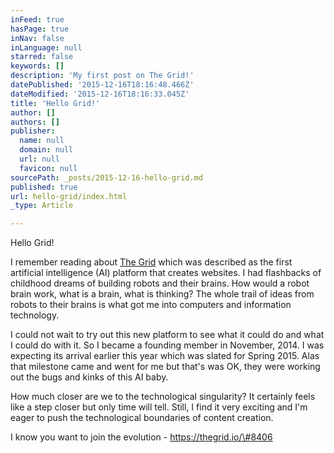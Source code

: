 ```yaml
---
inFeed: true
hasPage: true
inNav: false
inLanguage: null
starred: false
keywords: []
description: 'My first post on The Grid!'
datePublished: '2015-12-16T18:16:48.466Z'
dateModified: '2015-12-16T18:16:33.045Z'
title: 'Hello Grid!'
author: []
authors: []
publisher:
  name: null
  domain: null
  url: null
  favicon: null
sourcePath: _posts/2015-12-16-hello-grid.md
published: true
url: hello-grid/index.html
_type: Article

---
```

Hello Grid!

I remember reading about [The Grid][0] which was described as the first artificial intelligence (AI) platform that creates websites. I had flashbacks of childhood dreams of building robots and their brains. How would a robot brain work, what is a brain, what is thinking? The whole trail of ideas from robots to their brains is what got me into computers and information technology. 

I could not wait to try out this new platform to see what it could do and what I could do with it. So I became a founding member in November, 2014\. I was expecting its arrival earlier this year which was slated for Spring 2015\. Alas that milestone came and went for me but that's was OK, they were working out the bugs and kinks of this AI baby.

How much closer are we to the technological singularity? It certainly feels like a step closer but only time will tell. Still, I find it very exciting and I'm eager to push the technological boundaries of content creation.

I know you want to join the evolution -  https://thegrid.io/\#8406

[0]: https://thegrid.io/#8406